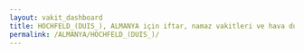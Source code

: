 ```yaml
---
layout: vakit_dashboard
title: HOCHFELD_(DUIS_), ALMANYA için iftar, namaz vakitleri ve hava durumu - ilçe/eyalet seç
permalink: /ALMANYA/HOCHFELD_(DUIS_)/
---
```


<script type="text/javascript">
  var GLOBAL_COUNTRY = 'ALMANYA';
  var GLOBAL_CITY = 'HOCHFELD_(DUIS_)';
  var GLOBAL_STATE = '';
  var lat = 72;
  var lon = 21;
</script>
